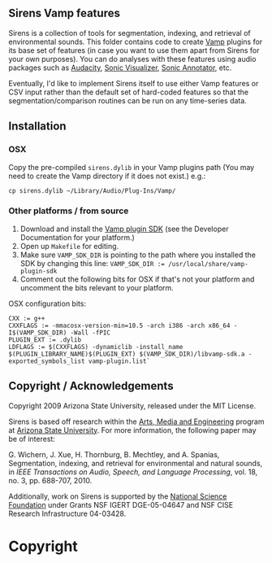 ## Sirens Vamp features
Sirens is a collection of tools for segmentation, indexing, and retrieval of environmental sounds. This folder contains code to create [Vamp](http://vamp-plugins.org) plugins for its base set of features (in case you want to use them apart from Sirens for your own purposes). You can do analyses with these features using audio packages such as [Audacity](http://audacity.sf.net), [Sonic Visualizer](http://www.sonicvisualiser.org/), [Sonic Annotator](http://omras2.org/SonicAnnotator), etc.

Eventually, I'd like to implement Sirens itself to use either Vamp features or CSV input rather than the default set of hard-coded features so that the segmentation/comparison routines can be run on any time-series data.

## Installation
### OSX
Copy the pre-compiled `sirens.dylib` in your Vamp plugins path (You may need to create the Vamp directory if it does not exist.) e.g.:

    cp sirens.dylib ~/Library/Audio/Plug-Ins/Vamp/

### Other platforms / from source
1. Download and install the [Vamp plugin SDK](http://vamp-plugins.org/develop.html) (see the Developer Documentation for your platform.)
1. Open up `Makefile` for editing.
2. Make sure `VAMP_SDK_DIR` is pointing to the path where you installed the SDK by changing this line: `VAMP_SDK_DIR := /usr/local/share/vamp-plugin-sdk`
3. Comment out the following bits for OSX if that's not your platform and uncomment the bits relevant to your platform.

OSX configuration bits:

    CXX := g++
    CXXFLAGS := -mmacosx-version-min=10.5 -arch i386 -arch x86_64 -I$(VAMP_SDK_DIR) -Wall -fPIC
    PLUGIN_EXT := .dylib
    LDFLAGS := $(CXXFLAGS) -dynamiclib -install_name $(PLUGIN_LIBRARY_NAME)$(PLUGIN_EXT) $(VAMP_SDK_DIR)/libvamp-sdk.a -exported_symbols_list vamp-plugin.list`

## Copyright / Acknowledgements
Copyright 2009 Arizona State University, released under the MIT License.

Sirens is based off research within the [Arts, Media and Engineering](http://ame.asu.edu/) program at [Arizona State University](http://asu.edu/). For more information, the following paper may be of interest:

G. Wichern, J. Xue, H. Thornburg, B. Mechtley, and A. Spanias, Segmentation, indexing, and retrieval for environmental and natural sounds, in _IEEE Transactions on Audio, Speech, and Language Processing_, vol. 18, no. 3, pp. 688-707, 2010.

Additionally, work on Sirens is supported by the [National Science Foundation](http://www.nsf.gov/) under Grants NSF IGERT DGE-05-04647 and NSF CISE Research Infrastructure 04-03428.

# Copyright

